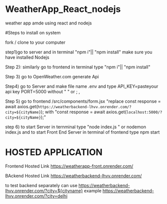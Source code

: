 # WeatherApp_React_nodejs
weather app amde using react and nodejs

#Steps to install on system 

fork / clone to your computer

step1)go to server and in terminal "npm i"|| "npm install" make sure you have installed Nodejs

Step 2): similarly go to frontend in terminal type "npm i"|| "npm install" 

Step 3) go to OpenWeather.com generate Api

Step4) go to Server and make file name .env and type API_KEY=pasteyour api key PORT=5000 without " " or ; ,

Step 5) go to frontend /src/components/form.jsx "replace const response = await axios.get(`https://weatherbackend-lhvv.onrender.com/?city=${cityName}`); with "const response = await axios.get(`localhost:5000/?
city=${cityName}`);"

step 6) to start Server in ternminal type "node index.js " or nodemon index.js and to start Front End Server in terminal of frontend type npm start

# HOSTED APPLICATION 

Frontend Hosted Link 
https://weatherapp-front.onrender.com/

BAckend Hosted Link 
https://weatherbackend-lhvv.onrender.com/

to test backend separately can use https://weatherbackend-lhvv.onrender.com/?city=${cityname}
example
https://weatherbackend-lhvv.onrender.com/?city=delhi
